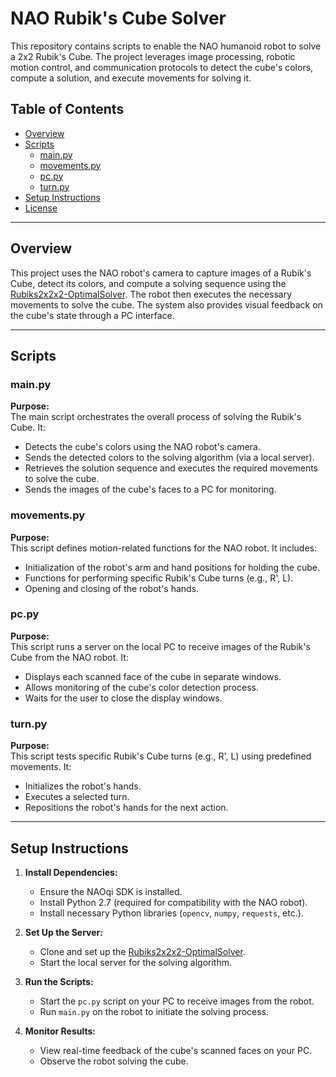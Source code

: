 # NAO Rubik's Cube Solver

This repository contains scripts to enable the NAO humanoid robot to solve a 2x2 Rubik's Cube. The project leverages image processing, robotic motion control, and communication protocols to detect the cube's colors, compute a solution, and execute movements for solving it.

## Table of Contents

- [Overview](#overview)
- [Scripts](#scripts)
  - [main.py](#mainpy)
  - [movements.py](#movementspy)
  - [pc.py](#pcpy)
  - [turn.py](#turnpy)
- [Setup Instructions](#setup-instructions)
- [License](#license)

---

## Overview

This project uses the NAO robot's camera to capture images of a Rubik's Cube, detect its colors, and compute a solving sequence using the [Rubiks2x2x2-OptimalSolver](https://github.com/hkociemba/Rubiks2x2x2-OptimalSolver). The robot then executes the necessary movements to solve the cube. The system also provides visual feedback on the cube's state through a PC interface.

---

## Scripts

### main.py

**Purpose:**  
The main script orchestrates the overall process of solving the Rubik's Cube. It:
- Detects the cube's colors using the NAO robot's camera.
- Sends the detected colors to the solving algorithm (via a local server).
- Retrieves the solution sequence and executes the required movements to solve the cube.
- Sends the images of the cube's faces to a PC for monitoring.

### movements.py

**Purpose:**  
This script defines motion-related functions for the NAO robot. It includes:
- Initialization of the robot's arm and hand positions for holding the cube.
- Functions for performing specific Rubik's Cube turns (e.g., R', L).
- Opening and closing of the robot's hands.

### pc.py

**Purpose:**  
This script runs a server on the local PC to receive images of the Rubik's Cube from the NAO robot. It:
- Displays each scanned face of the cube in separate windows.
- Allows monitoring of the cube's color detection process.
- Waits for the user to close the display windows.

### turn.py

**Purpose:**  
This script tests specific Rubik's Cube turns (e.g., R', L) using predefined movements. It:
- Initializes the robot's hands.
- Executes a selected turn.
- Repositions the robot's hands for the next action.

---

## Setup Instructions

1. **Install Dependencies:**
   - Ensure the NAOqi SDK is installed.
   - Install Python 2.7 (required for compatibility with the NAO robot).
   - Install necessary Python libraries (`opencv`, `numpy`, `requests`, etc.).

2. **Set Up the Server:**
   - Clone and set up the [Rubiks2x2x2-OptimalSolver](https://github.com/hkociemba/Rubiks2x2x2-OptimalSolver).
   - Start the local server for the solving algorithm.

3. **Run the Scripts:**
   - Start the `pc.py` script on your PC to receive images from the robot.
   - Run `main.py` on the robot to initiate the solving process.

4. **Monitor Results:**
   - View real-time feedback of the cube's scanned faces on your PC.
   - Observe the robot solving the cube.